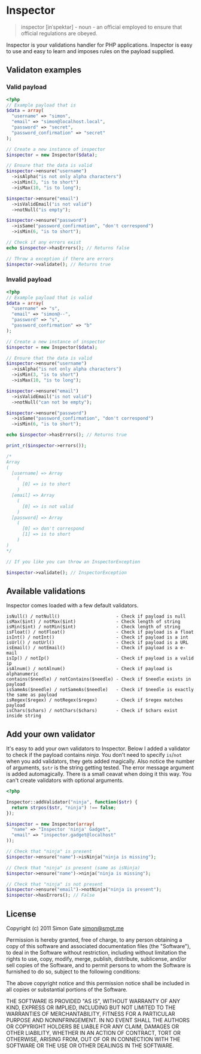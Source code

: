 # Inspector

> inspector [inˈspektər] - noun -  an official employed to ensure that official regulations are obeyed.

Inspector is your validations handler for PHP applications. Inspector is easy to use and easy to learn and imposes rules on the payload supplied.

## Validaton examples

### Valid payload

```php
<?php
// Example payload that is
$data = array(
  "username" => "simon",
  "email" => "simon@localhost.local",
  "password" => "secret",
  "password_confirmation" => "secret"
);

// Create a new instance of inspector
$inspector = new Inspector($data);

// Ensure that the data is valid
$inspector->ensure("username")
  ->isAlpha("is not only alpha characters")
  ->isMin(3, "is to short")
  ->isMax(10, "is to long");

$inspector->ensure("email")
  ->isValidEmail("is not valid")
  ->notNull("is empty");

$inspector->ensure("password")
  ->isSame("password_confirmation", "don't correspond")
  ->isMin(6, "is to short");

// Check if any errors exist
echo $inspector->hasErrors(); // Returns false

// Throw a exception if there are errors
$inspector->validate(); // Returns true
```

### Invalid payload

```php
<?php
// Example payload that is valid
$data = array(
  "username" => "s",
  "email" => "simon@--",
  "password" => "s",
  "password_confirmation" => "b"
);

// Create a new instance of inspector
$inspector = new Inspector($data);

// Ensure that the data is valid
$inspector->ensure("username")
  ->isAlpha("is not only alpha characters")
  ->isMin(3, "is to short")
  ->isMax(10, "is to long");

$inspector->ensure("email")
  ->isValidEmail("is not valid")
  ->notNull("can not be empty");

$inspector->ensure("password")
  ->isSame("password_confirmation", "don't correspond")
  ->isMin(6, "is to short");

echo $inspector->hasErrors(); // Returns true

print_r($inspector->errors());

/*
Array
(
  [username] => Array
    (
      [0] => is to short
    )
  [email] => Array
    (
      [0] => is not valid
    )
  [password] => Array
    (
      [0] => don't correspond
      [1] => is to short
    )
)
*/

// If you like you can throw an InspectorException

$inspector->validate(); // InspectorException
```

## Available validations

Inspector comes loaded with a few default validators.

```
isNull() / notNull()                     - Check if payload is null
isMax($int) / notMax($int)               - Check length of string
isMin($int) / notMin($int)               - Check length of string
isFloat() / notFloat()                   - Check if payload is a float
isInt() / notInt()                       - Check if payload is a int
isUrl() / notUrl()                       - Check if payload is a URL
isEmail() / notEmail()                   - Check if payload is a e-mail
isIp() / notIp()                         - Check if payload is a valid ip
isAlnum() / notAlnum()                   - Check if payload is alphanumeric
contains($needle) / notContains($needle) - Check if $needle exists in payload
isSameAs($needle) / notSameAs($needle)   - Check if $needle is exactly the same as payload
isRegex($regex) / notRegex($regex)       - Check if $regex matches payload
isChars($chars) / notChars($chars)       - Check if $chars exist inside string
```

## Add your own validator

It's easy to add your own validators to Inspector. Below I added a
validator to check if the payload contains _ninja_. You don't need to
specify ```is```/```not``` when you add validators, they gets added
magically. Also notice the number of arguments, ```$str``` is the string
getting tested. The error message argument is added automagically. There
is a small ceavat when doing it this way. You can't create validators
with optional arguments. 

```php
<?php

Inspector::addValidator("ninja", function($str) {
  return strpos($str, "ninja") !== false;
});

$inspector = new Inspector(array(
  "name" => "Inspector 'ninja' Gadget",
  "email" => "inspector.gadget@localhost"
));

// Check that "ninja" is present
$inspector->ensure("name")->isNinja("ninja is missing");

// Check that "ninja" is present (same as isNinja)
$inspector->ensure("name")->ninja("ninja is missing");

// Check that "ninja" is not present
$inspector->ensure("email")->notNinja("ninja is present");
$inspector->hasErrors(); // False
```

## License

Copyright (c) 2011 Simon Gate <simon@smgt.me>

Permission is hereby granted, free of charge, to any person obtaining a copy of this software and associated documentation files (the "Software"), to deal in the Software without restriction, including without limitation the rights to use, copy, modify, merge, publish, distribute, sublicense, and/or sell copies of the Software, and to permit persons to whom the Software is furnished to do so, subject to the following conditions:

The above copyright notice and this permission notice shall be included in all copies or substantial portions of the Software.

THE SOFTWARE IS PROVIDED "AS IS", WITHOUT WARRANTY OF ANY KIND, EXPRESS OR IMPLIED, INCLUDING BUT NOT LIMITED TO THE WARRANTIES OF MERCHANTABILITY, FITNESS FOR A PARTICULAR PURPOSE AND NONINFRINGEMENT. IN NO EVENT SHALL THE AUTHORS OR COPYRIGHT HOLDERS BE LIABLE FOR ANY CLAIM, DAMAGES OR OTHER LIABILITY, WHETHER IN AN ACTION OF CONTRACT, TORT OR OTHERWISE, ARISING FROM, OUT OF OR IN CONNECTION WITH THE SOFTWARE OR THE USE OR OTHER DEALINGS IN THE SOFTWARE.
